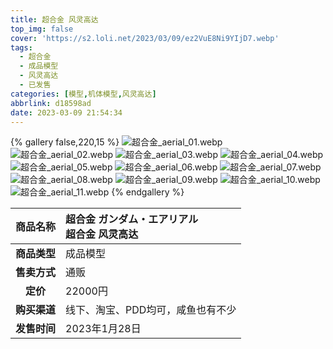 ```yaml
---
title: 超合金 风灵高达
top_img: false
cover: 'https://s2.loli.net/2023/03/09/ez2VuE8Ni9YIjD7.webp'
tags:
  - 超合金
  - 成品模型
  - 风灵高达
  - 已发售
categories: [模型,机体模型,风灵高达]
abbrlink: d18598ad
date: 2023-03-09 21:54:34
---
```


{% gallery false,220,15 %}
![超合金_aerial_01.webp](https://s2.loli.net/2023/03/09/39Ld5GEAtI8Hhkc.webp)
![超合金_aerial_02.webp](https://s2.loli.net/2023/03/09/oDFSbjV2cGXIhwM.webp)
![超合金_aerial_03.webp](https://s2.loli.net/2023/03/09/9IQjA1PZeV6UXlm.webp)
![超合金_aerial_04.webp](https://s2.loli.net/2023/03/09/sKtRyambQHheiIx.webp)
![超合金_aerial_05.webp](https://s2.loli.net/2023/03/09/k9ovhbzxwRNKgmd.webp)
![超合金_aerial_06.webp](https://s2.loli.net/2023/03/09/WN1uRI3PdXfL6oS.webp)
![超合金_aerial_07.webp](https://s2.loli.net/2023/03/09/S1Uz5iXA8CIh29y.webp)
![超合金_aerial_08.webp](https://s2.loli.net/2023/03/09/ez2VuE8Ni9YIjD7.webp)
![超合金_aerial_09.webp](https://s2.loli.net/2023/03/09/kqj9PoNhFpW7uQ2.webp)
![超合金_aerial_10.webp](https://s2.loli.net/2023/03/09/SuA6YTlvVnC9ioK.webp)
![超合金_aerial_11.webp](https://s2.loli.net/2023/03/09/MzpxqeD2T4bKYfI.webp)
{% endgallery %}

| **商品名称** | 超合金 ガンダム・エアリアル<br>超合金 风灵高达 |
|:---:|:---|
| **商品类型** | 成品模型 |
| **售卖方式** | 通贩 |
| **定价** | 22000円 |
| **购买渠道** | 线下、淘宝、PDD均可，咸鱼也有不少 |
| **发售时间** | 2023年1月28日 |